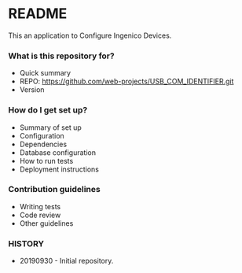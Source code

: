 # README #

This an application to Configure Ingenico Devices.

### What is this repository for? ###

* Quick summary
* REPO: https://github.com/web-projects/USB_COM_IDENTIFIER.git
* Version

### How do I get set up? ###

* Summary of set up
* Configuration
* Dependencies
* Database configuration
* How to run tests
* Deployment instructions

### Contribution guidelines ###

* Writing tests
* Code review
* Other guidelines

### HISTORY ###

* 20190930 - Initial repository.
